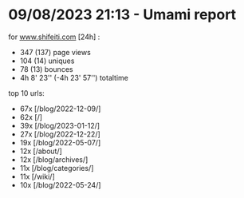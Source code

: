 # 09/08/2023 21:13 - Umami report
for www.shifeiti.com [24h] :

 - 347 (137) page views
 - 104 (14) uniques
 - 78 (13) bounces
 - 4h 8' 23'' (-4h 23' 57'') totaltime


top 10 urls:
 - 67x [/blog/2022-12-09/]
 - 62x [/]
 - 39x [/blog/2023-01-12/]
 - 27x [/blog/2022-12-22/]
 - 19x [/blog/2022-05-07/]
 - 12x [/about/]
 - 12x [/blog/archives/]
 - 11x [/blog/categories/]
 - 11x [/wiki/]
 - 10x [/blog/2022-05-24/]


